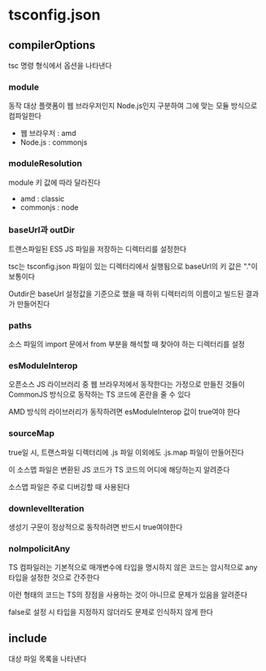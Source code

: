 # tsconfig.json

## compilerOptions

tsc 명령 형식에서 옵션을 나타낸다

### module

동작 대상 플랫폼이 웹 브라우저인지 Node.js인지 구분하여 그에 맞는 모듈 방식으로 컴파일한다

- 웹 브라우저 : amd
- Node.js : commonjs

### moduleResolution

module 키 값에 따라 달라진다

- amd : classic
- commonjs : node

### baseUrl과 outDir

트랜스파일된 ES5 JS 파일을 저장하는 디렉터리를 설정한다

tsc는 tsconfig.json 파일이 있는 디렉터리에서 실행됨으로 baseUrl의 키 값은 "."이 보통이다

Outdir은 baseUrl 설정값을 기준으로 했을 때 하위 디렉터리의 이름이고 빌드된 결과가 만들어진다

### paths 

소스 파일의 import 문에서 from 부분을 해석할 때 찾아야 하는 디렉터리를 설정

### esModuleInterop

오픈소스 JS 라이브러리 중 웹 브라우저에서 동작한다는 가정으로 만들진 것들이 CommonJS 방식으로 동작하는 TS 코드에 혼란을 줄 수 있다

AMD 방식의 라이브러리가 동작하려면 esModuleInterop 값이 true여야 한다

### sourceMap

true일 시, 트랜스파일 디렉터리에 .js 파일 이외에도 .js.map 파일이 만들어진다

이 소스맵 파일은 변환된 JS 코드가 TS 코드의 어디에 해당하는지 알려준다

소스맵 파일은 주로 디버깅할 때 사용된다

### downlevellteration

생성기 구문이 정상적으로 동작하려면 반드시 true여야한다

### noImpolicitAny

TS 컴파일러는 기본적으로 매개변수에 타입을 명시하지 않은 코드는 암시적으로 any 타입을 설정한 것으로 간주한다

이런 형태의 코드는 TS의 장점을 사용하는 것이 아니므로 문제가 있음을 알려준다

false로 설정 시 타입을 지정하지 않더라도 문제로 인식하지 않게 한다

## include 

대상 파일 목록을 나타낸다
